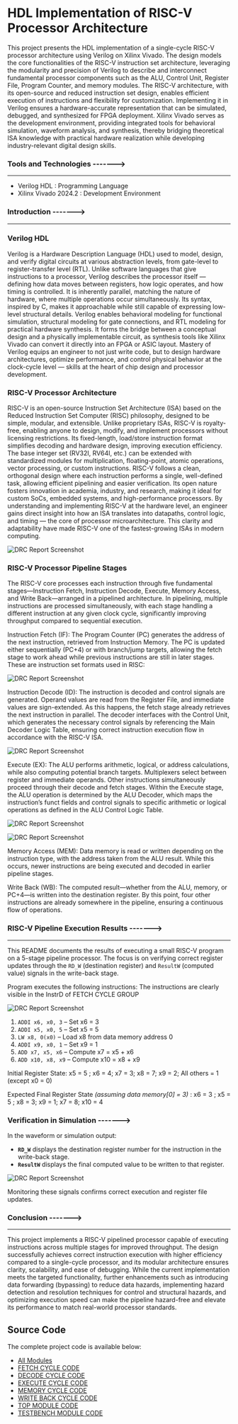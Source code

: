 # HDL Implementation of RISC-V Processor Architecture

This project presents the HDL implementation of a single-cycle RISC-V processor architecture using Verilog on Xilinx Vivado. The design models the core functionalities of the RISC-V instruction set architecture, leveraging the modularity and precision of Verilog to describe and interconnect fundamental processor components such as the ALU, Control Unit, Register File, Program Counter, and memory modules. The RISC-V architecture, with its open-source and reduced instruction set design, enables efficient execution of instructions and flexibility for customization. Implementing it in Verilog ensures a hardware-accurate representation that can be simulated, debugged, and synthesized for FPGA deployment. Xilinx Vivado serves as the development environment, providing integrated tools for behavioral simulation, waveform analysis, and synthesis, thereby bridging theoretical ISA knowledge with practical hardware realization while developing industry-relevant digital design skills.

### Tools and Technologies ------->
---
- Verilog HDL : Programming Language
- Xilinx Vivado 2024.2 : Development Environment

### Introduction ------->
---
### Verilog HDL

Verilog is a Hardware Description Language (HDL) used to model, design, and verify digital circuits at various abstraction levels, from gate-level to register-transfer level (RTL). Unlike software languages that give instructions to a processor, Verilog describes the processor itself — defining how data moves between registers, how logic operates, and how timing is controlled. It is inherently parallel, matching the nature of hardware, where multiple operations occur simultaneously. Its syntax, inspired by C, makes it approachable while still capable of expressing low-level structural details. Verilog enables behavioral modeling for functional simulation, structural modeling for gate connections, and RTL modeling for practical hardware synthesis. It forms the bridge between a conceptual design and a physically implementable circuit, as synthesis tools like Xilinx Vivado can convert it directly into an FPGA or ASIC layout. Mastery of Verilog equips an engineer to not just write code, but to design hardware architectures, optimize performance, and control physical behavior at the clock-cycle level — skills at the heart of chip design and processor development.

### RISC-V Processor Architecture

RISC-V is an open-source Instruction Set Architecture (ISA) based on the Reduced Instruction Set Computer (RISC) philosophy, designed to be simple, modular, and extensible. Unlike proprietary ISAs, RISC-V is royalty-free, enabling anyone to design, modify, and implement processors without licensing restrictions. Its fixed-length, load/store instruction format simplifies decoding and hardware design, improving execution efficiency. The base integer set (RV32I, RV64I, etc.) can be extended with standardized modules for multiplication, floating-point, atomic operations, vector processing, or custom instructions. RISC-V follows a clean, orthogonal design where each instruction performs a single, well-defined task, allowing efficient pipelining and easier verification. Its open nature fosters innovation in academia, industry, and research, making it ideal for custom SoCs, embedded systems, and high-performance processors. By understanding and implementing RISC-V at the hardware level, an engineer gains direct insight into how an ISA translates into datapaths, control logic, and timing — the core of processor microarchitecture. This clarity and adaptability have made RISC-V one of the fastest-growing ISAs in modern computing.

![DRC Report Screenshot](https://github.com/Khushi119/RISC_V_CORE_PROCESSOR_IMPLEMENTATION/blob/72441cddb5affdb8a1a7adf5151b524e265c39b1/RISC%20Pipelined%20Architecture.png)

### RISC-V Processor Pipeline Stages

The RISC-V core processes each instruction through five fundamental stages—Instruction Fetch, Instruction Decode, Execute, Memory Access, and Write Back—arranged in a pipelined architecture. In pipelining, multiple instructions are processed simultaneously, with each stage handling a different instruction at any given clock cycle, significantly improving throughput compared to sequential execution.

Instruction Fetch (IF): The Program Counter (PC) generates the address of the next instruction, retrieved from Instruction Memory. The PC is updated either sequentially (PC+4) or with branch/jump targets, allowing the fetch stage to work ahead while previous instructions are still in later stages. These are instruction set formats used in RISC: 

![DRC Report Screenshot](https://github.com/Khushi119/RISC_V_CORE_PROCESSOR_IMPLEMENTATION/blob/096f1c03a2f11a99ebbb815b5ed62a8459440c6b/Fig%202_Instruction_set_architecture.png)

Instruction Decode (ID): The instruction is decoded and control signals are generated. Operand values are read from the Register File, and immediate values are sign-extended. As this happens, the fetch stage already retrieves the next instruction in parallel. The decoder interfaces with the Control Unit, which generates the necessary control signals by referencing the Main Decoder Logic Table, ensuring correct instruction execution flow in accordance with the RISC-V ISA.

![DRC Report Screenshot](https://github.com/Khushi119/RISC_V_CORE_PROCESSOR_IMPLEMENTATION/blob/ecb2b98b05815269ffbaaeccaf903692fe9ecefd/Fig%203_%20Main_Decoder_logic_table.png)

Execute (EX): The ALU performs arithmetic, logical, or address calculations, while also computing potential branch targets. Multiplexers select between register and immediate operands. Other instructions simultaneously proceed through their decode and fetch stages. Within the Execute stage, the ALU operation is determined by the ALU Decoder, which maps the instruction’s funct fields and control signals to specific arithmetic or logical operations as defined in the ALU Control Logic Table. 

![DRC Report Screenshot](https://github.com/Khushi119/RISC_V_CORE_PROCESSOR_IMPLEMENTATION/blob/4e2d2c753f41a29c31eea63f879cc286296b844d/Fig%204_ALU_Logic_Table.png)

![DRC Report Screenshot](https://github.com/Khushi119/RISC_V_CORE_PROCESSOR_IMPLEMENTATION/blob/4e2d2c753f41a29c31eea63f879cc286296b844d/Fig%205_ALU_Deocder_Logic_table.png)

Memory Access (MEM): Data memory is read or written depending on the instruction type, with the address taken from the ALU result. While this occurs, newer instructions are being executed and decoded in earlier pipeline stages.

Write Back (WB): The computed result—whether from the ALU, memory, or PC+4—is written into the destination register. By this point, four other instructions are already somewhere in the pipeline, ensuring a continuous flow of operations.

### RISC-V Pipeline Execution Results ------->
---

This README documents the results of executing a small RISC-V program on a 5-stage pipeline processor. The focus is on verifying correct register updates through the `RD_W` (destination register) and `ResultW` (computed value) signals in the write-back stage.

Program executes the following instructions:
The instructions are clearly visible in the InstrD of FETCH CYCLE GROUP

![DRC Report Screenshot](https://github.com/Khushi119/RISC_V_CORE_PROCESSOR_IMPLEMENTATION/blob/65b9a4d5ffb458f6e33da0bb6cc58e6355e44b98/Result_Image_2.png)

1. `ADDI x6, x0, 3` – Set x6 = 3
2. `ADDI x5, x0, 5` – Set x5 = 5
3. `LW x8, 0(x0)` – Load x8 from data memory address 0
4. `ADDI x9, x0, 1` – Set x9 = 1
5. `ADD x7, x5, x6` – Compute x7 = x5 + x6
6. `ADD x10, x8, x9` – Compute x10 = x8 + x9

Initial Register State:
x5 = 5 ; x6 = 4; x7 = 3; x8 = 7; x9 = 2; All others = 1 (except x0 = 0)

Expected Final Register State *(assuming data memory\[0] = 3)* :
x6 = 3  ; x5 = 5 ; x8 = 3; x9 = 1; x7 = 8; x10 = 4

### Verification in Simulation ------->

In the waveform or simulation output:
* **`RD_W`** displays the destination register number for the instruction in the write-back stage.
* **`ResultW`** displays the final computed value to be written to that register.

![DRC Report Screenshot](https://github.com/Khushi119/RISC_V_CORE_PROCESSOR_IMPLEMENTATION/blob/65b9a4d5ffb458f6e33da0bb6cc58e6355e44b98/Result%20_Image_3.png)

Monitoring these signals confirms correct execution and register file updates.

### Conclusion ------->
---
This project implements a RISC-V pipelined processor capable of executing instructions across multiple stages for improved throughput. The design successfully achieves correct instruction execution with higher efficiency compared to a single-cycle processor, and its modular architecture ensures clarity, scalability, and ease of debugging. While the current implementation meets the targeted functionality, further enhancements such as introducing data forwarding (bypassing) to reduce data hazards, implementing hazard detection and resolution techniques for control and structural hazards, and optimizing execution speed can make the pipeline hazard-free and elevate its performance to match real-world processor standards.

## Source Code
The complete project code is available below:  
- [All Modules](./All_Modules.v)  
- [FETCH CYCLE CODE](./FETCH_CYCLE_CODE.v)  
- [DECODE CYCLE CODE](./DECODE_CYCLE_CODE.v)  
- [EXECUTE CYCLE CODE](./EXECUTE_CYCLE_CODE.v)
- [MEMORY CYCLE CODE](./MEMORY_CYCLE_CODE.v)
- [WRITE BACK CYCLE CODE](./WRITE_BACK_CYCLE_CODE.v)
- [TOP MODULE CODE](./TOP_MODULE_CODE.v)
- [TESTBENCH MODULE CODE](./TESTBENCH_MODULE_CODE.v)
